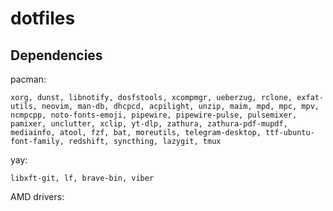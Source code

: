 # dotfiles

## Dependencies

pacman:

    xorg, dunst, libnotify, dosfstools, xcompmgr, ueberzug, rclone, exfat-utils, neovim, man-db, dhcpcd, acpilight, unzip, maim, mpd, mpc, mpv, ncmpcpp, noto-fonts-emoji, pipewire, pipewire-pulse, pulsemixer, pamixer, unclutter, xclip, yt-dlp, zathura, zathura-pdf-mupdf, mediainfo, atool, fzf, bat, moreutils, telegram-desktop, ttf-ubuntu-font-family, redshift, syncthing, lazygit, tmux

yay:

    libxft-git, lf, brave-bin, viber
    

AMD drivers:
    
